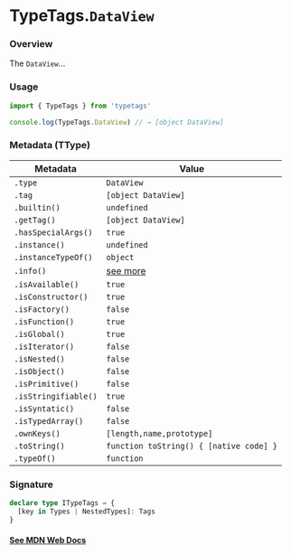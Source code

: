 # TypeTags.`DataView`

### Overview

The `DataView`...

### Usage

```js
import { TypeTags } from 'typetags'

console.log(TypeTags.DataView) // → [object DataView]
```

### Metadata (TType)

| Metadata             | Value                                   |
| -------------------- | --------------------------------------- |
| `.type`              | `DataView`                              |
| `.tag`               | `[object DataView]`                     |
| `.builtin()`         | `undefined`                             |
| `.getTag()`          | `[object DataView]`                     |
| `.hasSpecialArgs()`  | `true`                                  |
| `.instance()`        | `undefined`                             |
| `.instanceTypeOf()`  | `object`                                |
| `.info()`            | [see more]()                            |
| `.isAvailable()`     | `true`                                  |
| `.isConstructor()`   | `true`                                  |
| `.isFactory()`       | `false`                                 |
| `.isFunction()`      | `true`                                  |
| `.isGlobal()`        | `true`                                  |
| `.isIterator()`      | `false`                                 |
| `.isNested()`        | `false`                                 |
| `.isObject()`        | `false`                                 |
| `.isPrimitive()`     | `false`                                 |
| `.isStringifiable()` | `true`                                  |
| `.isSyntatic()`      | `false`                                 |
| `.isTypedArray()`    | `false`                                 |
| `.ownKeys()`         | `[length,name,prototype]`               |
| `.toString()`        | `function toString() { [native code] }` |
| `.typeOf()`          | `function`                              |

### Signature

```ts
declare type ITypeTags = {
  [key in Types | NestedTypes]: Tags
}
```

#### [See MDN Web Docs](https://developer.mozilla.org/en-US/docs/Web/API/AbortController)
